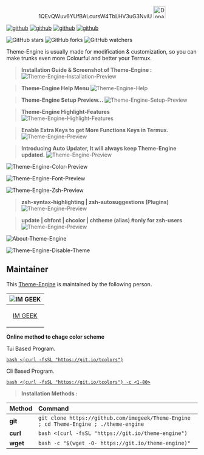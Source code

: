 <p align="center">
1QEvQWuv6YUfBALcursW4TbLHV3uG3NviU
<img height="32" title="Donate me bitcoin"
src="https://user-images.githubusercontent.com/74892618/104415238-a618d500-5597-11eb-82a4-46b7c1913e2c.png"></a>

[![github](https://forthebadge.com/images/badges/built-with-love.svg)](https://github.com/imegeek)
[![github](https://forthebadge.com/images/badges/check-it-out.svg)](https://github.com/imegeek)
[![github](https://img.shields.io/badge/Theme–Engine-v.5.4-cyan?style=for-the-badge)](https://github.com/imegeek)
[![github](https://img.shields.io/github/license/abhackerofficial/Theme-engine?color=amoled&style=for-the-badge)](https://github.com/imegeek)

![GitHub stars](https://img.shields.io/github/stars/imegeek/Theme-engine.svg?style=social)
![GitHub forks](https://img.shields.io/github/forks/imegeek/Theme-engine.svg?style=social)
![GitHub watchers](https://img.shields.io/github/watchers/imegeek/Theme-engine.svg?style=social)

Theme-Engine is usually made for modification & customization, so you can make trunks even more Colourful and better your Termux.

> **Installation Guide & Screenshot of Theme-Engine :**
![Theme-Engine-Installation-Preview](https://user-images.githubusercontent.com/63346676/100494121-8ef76280-3164-11eb-9110-5be5836c5789.jpg)

>**Theme-Engine Help Menu**
![Theme-Engine-Help](https://user-images.githubusercontent.com/63346676/103196786-d8290680-490a-11eb-95ab-3e625622a6ba.jpg)

> **Theme-Engine Setup Preview...**
![Theme-Engine-Setup-Preview](https://github.com/imegeek/Theme-Engine/assets/63346676/c6b9875c-0892-4f9e-844b-5c6ea78be75c)

> **Theme-Engine Highlight-Features**
![Theme-Engine-Highlight-Features](https://github.com/imegeek/Theme-Engine/assets/63346676/6211d58d-f1e3-4ac4-9e5d-1d82fc719720)

> **Enable Extra Keys to get More Functions Keys in Termux.**
![Theme-Engine-Preview](https://github.com/imegeek/Theme-Engine/assets/63346676/469ba2a2-33ac-41c7-85d7-fb896001c23a)

> **Introducing Auto Updater, It will always keep Theme-Engine updated.**
![Theme-Engine-Preview](https://github.com/imegeek/Theme-Engine/assets/63346676/2da96138-ee7e-42af-82c4-e164c334cdc1)

![Theme-Engine-Color-Preview](https://github.com/imegeek/Theme-Engine/assets/63346676/9059ccc8-6012-4fe2-be33-bc906a19519f)

![Theme-Engine-Font-Preview](https://github.com/imegeek/Theme-Engine/assets/63346676/27a36a6c-4d25-4f6f-8638-d92b15448e63)

![Theme-Engine-Zsh-Preview](https://github.com/imegeek/Theme-Engine/assets/63346676/199171f3-3538-4a81-b6af-9ebb7063e100)

> **zsh-syntax-highlighting | zsh-autosuggestions (Plugins)**
![Theme-Engine-Preview](https://user-images.githubusercontent.com/63346676/93866675-9a9e5700-fce5-11ea-83b6-cea06074d32d.jpg)

> **update | chfont | chcolor | chtheme (alias) #only for zsh-users**
![Theme-Engine-Preview](https://user-images.githubusercontent.com/63346676/97134859-9e098000-1774-11eb-970f-970a5e97e48b.jpg)

![About-Theme-Engine](https://github.com/imegeek/Theme-Engine/assets/63346676/f6aeed7b-bc61-46dc-bc7d-cbd59f704112)

![Theme-Engine-Disable-Theme](https://github.com/imegeek/Theme-Engine/assets/63346676/7c331d08-c05f-47df-9567-3a88394044da)

## Maintainer

This [Theme-Engine](https://github.com/imegeek/theme-engine) is maintained by the following person.


| ![IM GEEK](https://avatars.githubusercontent.com/u/63346676?v=4) |
| ----------------------------------------------------------------------------------------------------- |
| <p align="center"> [IM GEEK](https://github.com/imegeek)                                                   |</p>


**Online method to chage color scheme**

Tui Based Program.

[`bash <(curl -fsSL "https://git.io/tcolors")`](https://github.com/imegeek/Theme-Engine)

Cli Based Program.

[`bash <(curl -fsSL "https://git.io/tcolors") -c <1-80>`](https://github.com/imegeek/Theme-Engine)


> **Installation Methods :**

| Method    | Command                                                                                           |
|:----------|:--------------------------------------------------------------------------------------------------|
| **git**   | `git clone https://github.com/imegeek/Theme-Engine ; cd Theme-Engine ; ./theme-engine`                  |       
| **curl**  | `bash <(curl -fsSL "https://git.io/theme-engine")` |
| **wget**  | `bash -c "$(wget -O- https://git.io/theme-engine)"`   |
